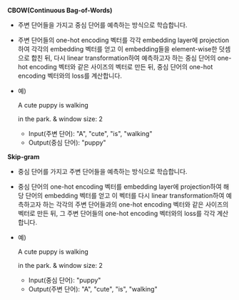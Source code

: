 **CBOW(Continuous Bag-of-Words)**

- 주변 단어들을 가지고 중심 단어를 예측하는 방식으로 학습합니다.

- 주변 단어들의 one-hot encoding 벡터를 각각 embedding layer에 projection하여 각각의 embedding 벡터를 얻고 이 embedding들을 element-wise한 덧셈으로 합친 뒤, 다시 linear transformation하여 예측하고자 하는 중심 단어의 one-hot encoding 벡터와 같은 사이즈의 벡터로 만든 뒤, 중심 단어의 one-hot encoding 벡터와의 loss를 계산합니다.

- 예)

	 

	A cute puppy is walking

	 

	in the park. & window size: 2

	- Input(주변 단어): "A", "cute", "is", "walking"
	- Output(중심 단어): "puppy"

**Skip-gram**

- 중심 단어를 가지고 주변 단어들을 예측하는 방식으로 학습합니다.

- 중심 단어의 one-hot encoding 벡터를 embedding layer에 projection하여 해당 단어의 embedding 벡터를 얻고 이 벡터를 다시 linear transformation하여 예측하고자 하는 각각의 주변 단어들과의 one-hot encoding 벡터와 같은 사이즈의 벡터로 만든 뒤, 그 주변 단어들의 one-hot encoding 벡터와의 loss를 각각 계산합니다.

- 예) 

	A cute puppy is walking

	 in the park. & window size: 2

	- Input(중심 단어): "puppy"
	- Output(주변 단어): "A", "cute", "is", "walking"